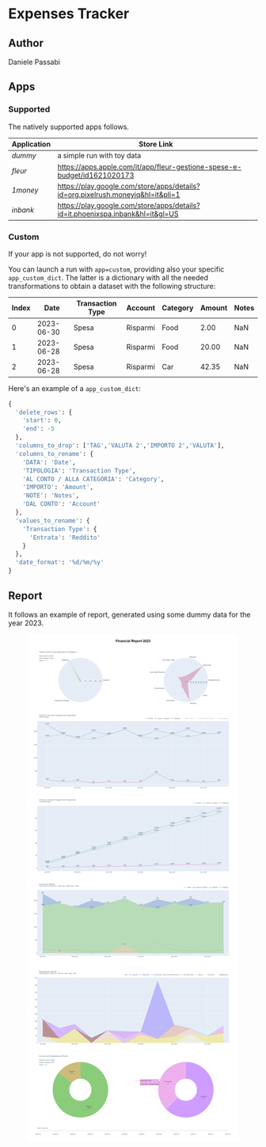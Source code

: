 # Expenses Tracker

## Author

Daniele Passabì

## Apps

### Supported

The natively supported apps follows.

| Application      | Store Link |
| ---------------- | ---------- |
| *dummy*          | a simple run with toy data |
| *fleur*          | <https://apps.apple.com/it/app/fleur-gestione-spese-e-budget/id1621020173>
| *1money*         | <https://play.google.com/store/apps/details?id=org.pixelrush.moneyiq&hl=it&pli=1>
| *inbank*         | <https://play.google.com/store/apps/details?id=it.phoenixspa.inbank&hl=it&gl=US>

### Custom

If your app is not supported, do not worry!

You can launch a run with `app=custom`, providing also your specific `app_custom_dict`.
The latter is a dictionary with all the needed transformations to obtain a dataset with the following structure:

| Index | Date       | Transaction Type | Account  | Category            | Amount | Notes |
|-------|------------|------------------|----------|---------------------|--------|-------|
| 0     | 2023-06-30 | Spesa            | Risparmi | Food                | 2.00   | NaN   |
| 1     | 2023-06-28 | Spesa            | Risparmi | Food                | 20.00  | NaN   |
| 2     | 2023-06-28 | Spesa            | Risparmi | Car                 | 42.35  | NaN   |

Here's an example of a `app_custom_dict`:

```python
{
  'delete_rows': {
    'start': 0,
    'end': -5
  },
  'columns_to_drop': ['TAG','VALUTA 2','IMPORTO 2','VALUTA'],
  'columns_to_rename': {
    'DATA': 'Date',
    'TIPOLOGIA': 'Transaction Type',
    'AL CONTO / ALLA CATEGORIA': 'Category',
    'IMPORTO': 'Amount',
    'NOTE': 'Notes',
    'DAL CONTO': 'Account'
  },
  'values_to_rename': {
    'Transaction Type': {
      'Entrata': 'Reddito'
    }
  },
  'date_format': '%d/%m/%y'
}
```

## Report

It follows an example of report, generated using some dummy data for the year 2023.

<p align="center">
  <img src="images/report_2023.png" alt="Dummy Report 2023">
</p>
